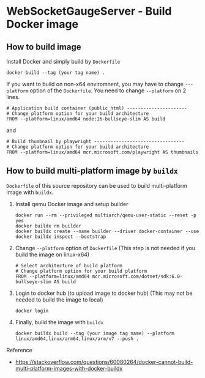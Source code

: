 # WebSocketGaugeServer - Build Docker image

## How to build image
Install Docker and simply build by `Dockerfile`
```
docker build --tag (your tag name) .
```
If you want to build on non-x64 enviromnent, you may have to change `---platform` option of the `Dockerfile`.
You need to change `--platform` on 2 lines.
```Docker
# Application build container (public_html) ----------------------
# Change platform option for your build architecture
FROM --platform=linux/amd64 node:16-bullseye-slim AS build
```
and
```Docker
# Build thumbnail by playwright ---------------------------------
# Change platform option for your build architecture
FROM --platform=linux/amd64 mcr.microsoft.com/playwright AS thumbnails
```

## How to build multi-platform image by `buildx`
`Dockerfile` of this source repository can be used to build multi-platform image with `buildx`.

1.  Install qemu Docker image and setup builder
    ```Docker
    docker run --rm --privileged multiarch/qemu-user-static --reset -p yes
    docker buildx rm builder
    docker buildx create --name builder --driver docker-container --use
    docker buildx inspect --bootstrap
    ```
2.  Change `--platform` option of `Dockerfile` (This step is not needed if you build the image on linux-x64)
    ```Docker
    # Select architecture of build platform
    # Change platform option for your build platform
    FROM --platform=linux/amd64 mcr.microsoft.com/dotnet/sdk:6.0-bullseye-slim AS build
    ```
3.  Login to docker hub (to upload image to docker hub)
    (This may not be needed to build the image to local)
    ```
    docker login
    ```
4.  Finally, build the image with `buildx`
    ```
    docker buildx build --tag (your image tag name) --platform linux/amd64,linux/arm64,linux/arm/v7 --push .
    ```
Reference
* https://stackoverflow.com/questions/60080264/docker-cannot-build-multi-platform-images-with-docker-buildx
